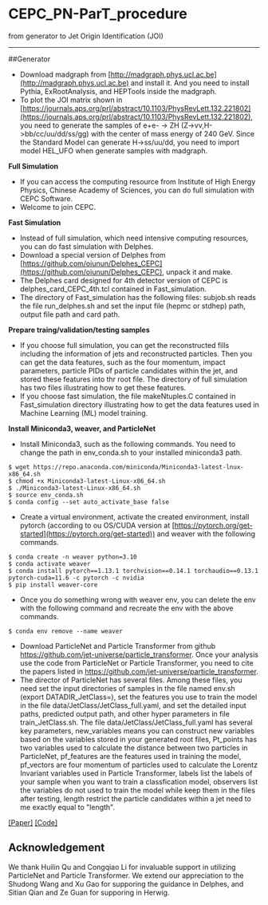 # CEPC_PN-ParT_procedure
from generator to Jet Origin Identification (JOI)

------

##Generator
 - Download madgraph from [http://madgraph.phys.ucl.ac.be](http://madgraph.phys.ucl.ac.be) and install it. And you need to install Pythia, ExRootAnalysis, and HEPTools inside the madgraph.
 - To plot the JOI matrix shown in [https://journals.aps.org/prl/abstract/10.1103/PhysRevLett.132.221802](https://journals.aps.org/prl/abstract/10.1103/PhysRevLett.132.221802), you need to generate the samples of e+e- -> ZH (Z->vv,H->bb/cc/uu/dd/ss/gg) with the center of mass energy of 240 GeV. Since the Standard Model can generate H->ss/uu/dd, you need to import model HEL_UFO when generate samples with madgraph.

**Full Simulation**
 - If you can access the computing resource from Institute of High Energy Physics, Chinese Academy of Sciences, you can do full simulation with CEPC Software.
 - Welcome to join CEPC.

**Fast Simulation**
 - Instead of full simulation, which need intensive computing resources, you can do fast simulation with Delphes.
 - Download a special version of Delphes from [https://github.com/oiunun/Delphes_CEPC](https://github.com/oiunun/Delphes_CEPC), unpack it and make.
 - The Delphes card designed for 4th detector version of CEPC is delphes_card_CEPC_4th.tcl contained in Fast_simulation.
 - The directory of Fast_simulation has the following files: subjob.sh reads the file run_delphes.sh and set the input file (hepmc or stdhep) path, output file path and card path.

**Prepare traing/validation/testing samples**
 - If you choose full simulation, you can get the reconstructed fills including the information of jets and reconstructed particles. Then you can get the data features, such as the four momentum, impact parameters, particle PIDs of particle candidates within the jet, and stored these features into thr root file. The directory of full simulation has two files illustrating how to get these features.
 - If you choose fast simulation, the file makeNtuples.C contained in Fast_simulation directory illustrating how to get the data features used in Machine Learning (ML) model training.

**Install Miniconda3, weaver, and ParticleNet**
 - Install Miniconda3, such as the following commands. You need to change the path in env_conda.sh to your installed miniconda3 path.
 ```
$ wget https://repo.anaconda.com/miniconda/Miniconda3-latest-lnux-x86_64.sh
$ chmod +x Miniconda3-latest-Linux-x86_64.sh
$ ./Miniconda3-latest-Linux-x86_64.sh
$ source env_conda.sh
$ conda config --set auto_activate_base false
```
 - Create a virtual environment, activate the created environment, install pytorch (according to ou OS/CUDA version at [https://pytorch.org/get-started](https://pytorch.org/get-started)) and weaver with the following commands. 
```
$ conda create -n weaver python=3.10
$ conda activate weaver
$ conda install pytorch==1.13.1 torchvision==0.14.1 torchaudio==0.13.1 pytorch-cuda=11.6 -c pytorch -c nvidia
$ pip install weaver-core
```
 - Once you do something wrong with weaver env, you can delete the env with the following command and recreate the env with the above commands.
```
$ conda env remove --name weaver
```
 - Download ParticleNet and Particle Transformer from github  https://github.com/jet-universe/particle_transformer. Once your analysis use the code from ParticleNet or Particle Transformer, you need to cite the papers listed in https://github.com/jet-universe/particle_transformer.
 - The director of ParticleNet has several files. Among these files, you need set the input directories of samples in the file named env.sh (export DATADIR_JetClass=), set the features you use to train the model in the file data/JetClass/JetClass_full.yaml, and set the detailed input paths, predicted output path, and other hyper parameters in file train_JetClass.sh. The file data/JetClass/JetClass_full.yaml has several key parameters, new_variables means you can construct new variables based on the variables stored in your generated root files, Pt_points has two variables used to calculate the distance between two particles in ParticleNet, pf_features are the features used in training the model, pf_vectors are four momentum of particles used to calculate the Lorentz Invariant variables used in Particle Transformer, labels list the labels of your sample when you want to train a classfication model, observers list the variables do not used to train the model while keep them in the files after testing, length restrict the particle candidates within a jet need to me exactly equal to "length".  


[[Paper]](https://arxiv.org/abs/1711.11586) [[Code]](implementations/bicyclegan/bicyclegan.py)



## Acknowledgement

We thank Huilin Qu and Congqiao Li for invaluable support in utilizing ParticleNet and Particle Transformer. We extend our appreciation to the Shudong Wang and Xu Gao for supporing the guidance in Delphes, and Sitian Qian and Ze Guan for supporing in Herwig.
